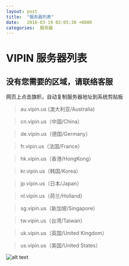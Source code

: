 ```yaml
---
layout: post
title:  "服务器列表"
date:   2016-03-19 02:05:38 +0800
categories:  服务器
---
```


VIPIN 服务器列表
====================
没有您需要的区域，请联络客服
---------------------

网页上点击旗帜，自动复制服务器地址到系统剪贴板

>au.vipin.us (澳大利亚/Australia)

>cn.vipin.us（中国/China）

>de.vipin.us（德国/Germany）

>fr.vipin.us（法国/France）

>hk.vipin.us（香港/HongKong）

>kr.vipin.us（韩国/Korea）

>jp.vipin.us（日本/Japan）

>nl.vipin.us（荷兰/Holland）

>sg.vipin.us（新加坡/Singapore）

>tw.vipin.us（台湾/Taiwan）

>uk.vipin.us（英国/United Kingdom）

>us.vipin.us（美国/United States）


![alt text](/img/2066145862.jpg "Title")